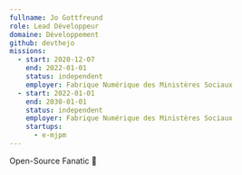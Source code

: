 ```yaml
---
fullname: Jo Gottfreund
role: Lead Développeur
domaine: Développement
github: devthejo
missions:
  - start: 2020-12-07
    end: 2022-01-01
    status: independent
    employer: Fabrique Numérique des Ministères Sociaux
  - start: 2022-01-01
    end: 2030-01-01
    status: independent
    employer: Fabrique Numérique des Ministères Sociaux
    startups:
      - e-mjpm
---
```

Open-Source Fanatic 🦊